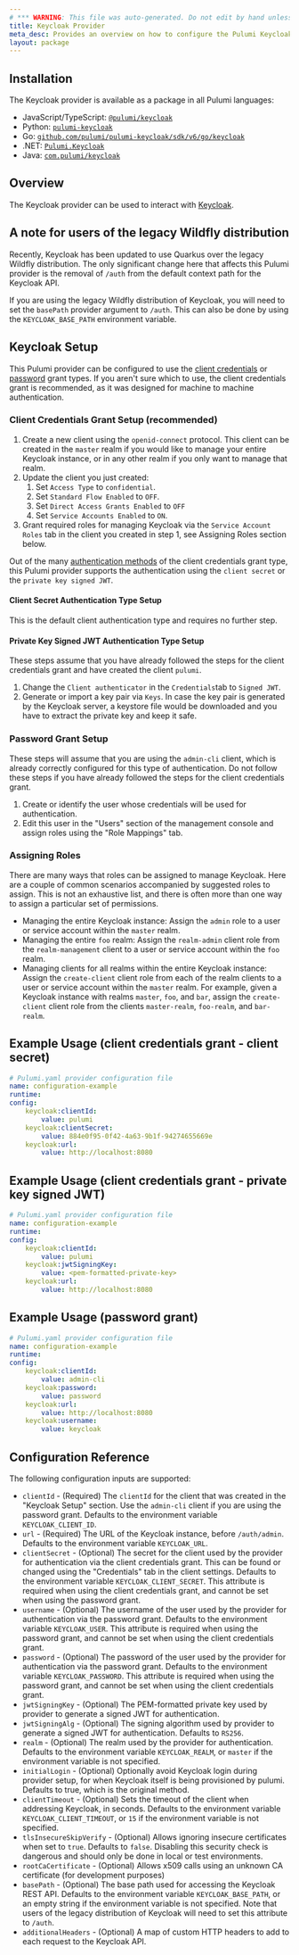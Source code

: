 ```yaml
---
# *** WARNING: This file was auto-generated. Do not edit by hand unless you're certain you know what you are doing! ***
title: Keycloak Provider
meta_desc: Provides an overview on how to configure the Pulumi Keycloak provider.
layout: package
---
```


## Installation

The Keycloak provider is available as a package in all Pulumi languages:

* JavaScript/TypeScript: [`@pulumi/keycloak`](https://www.npmjs.com/package/@pulumi/keycloak)
* Python: [`pulumi-keycloak`](https://pypi.org/project/pulumi-keycloak/)
* Go: [`github.com/pulumi/pulumi-keycloak/sdk/v6/go/keycloak`](https://github.com/pulumi/pulumi-keycloak)
* .NET: [`Pulumi.Keycloak`](https://www.nuget.org/packages/Pulumi.Keycloak)
* Java: [`com.pulumi/keycloak`](https://central.sonatype.com/artifact/com.pulumi/keycloak)

## Overview

The Keycloak provider can be used to interact with [Keycloak](https://www.keycloak.org/).
## A note for users of the legacy Wildfly distribution

Recently, Keycloak has been updated to use Quarkus over the legacy Wildfly distribution. The only significant change here
that affects this Pulumi provider is the removal of `/auth` from the default context path for the Keycloak API.

If you are using the legacy Wildfly distribution of Keycloak, you will need to set the `basePath` provider argument to
`/auth`. This can also be done by using the `KEYCLOAK_BASE_PATH` environment variable.
## Keycloak Setup

This Pulumi provider can be configured to use the [client credentials](https://www.oauth.com/oauth2-servers/access-tokens/client-credentials/) or [password](https://www.oauth.com/oauth2-servers/access-tokens/password-grant/) grant types. If you aren't
sure which to use, the client credentials grant is recommended, as it was designed for machine to machine authentication.
### Client Credentials Grant Setup (recommended)

1. Create a new client using the `openid-connect` protocol. This client can be created in the `master` realm if you would
   like to manage your entire Keycloak instance, or in any other realm if you only want to manage that realm.
2. Update the client you just created:
   1. Set `Access Type` to `confidential`.
   2. Set `Standard Flow Enabled` to `OFF`.
   3. Set `Direct Access Grants Enabled` to `OFF`
   4. Set `Service Accounts Enabled` to `ON`.
3. Grant required roles for managing Keycloak via the `Service Account Roles` tab in the client you created in step 1, see Assigning Roles section below.

Out of the many [authentication methods](https://openid.net/specs/openid-connect-core-1_0.html#ClientAuthentication) of the client credentials grant type, this Pulumi provider supports the authentication using the `client secret` or the `private key signed JWT`.
#### Client Secret Authentication Type Setup

This is the default client authentication type and requires no further step.
#### Private Key Signed JWT Authentication Type Setup
These steps assume that you have already followed the steps for the client credentials grant and have created the client `pulumi`.

1. Change the `Client authenticator` in the `Credentials`tab to `Signed JWT`.
2. Generate or import a key pair via `Keys`. In case the key pair is generated by the Keycloak server, a keystore file would be downloaded and you have to extract the private key and keep it safe.
### Password Grant Setup

These steps will assume that you are using the `admin-cli` client, which is already correctly configured for this type
of authentication. Do not follow these steps if you have already followed the steps for the client credentials grant.

1. Create or identify the user whose credentials will be used for authentication.
2. Edit this user in the "Users" section of the management console and assign roles using the "Role Mappings" tab.
### Assigning Roles

There are many ways that roles can be assigned to manage Keycloak. Here are a couple of common scenarios accompanied
by suggested roles to assign. This is not an exhaustive list, and there is often more than one way to assign a particular set
of permissions.

- Managing the entire Keycloak instance: Assign the `admin` role to a user or service account within the `master` realm.
- Managing the entire `foo` realm: Assign the `realm-admin` client role from the `realm-management` client to a user or service
  account within the `foo` realm.
- Managing clients for all realms within the entire Keycloak instance: Assign the `create-client` client role from each of
  the realm clients to a user or service account within the `master` realm. For example, given a Keycloak instance with realms
  `master`, `foo`, and `bar`, assign the `create-client` client role from the clients `master-realm`, `foo-realm`, and `bar-realm`.
## Example Usage (client credentials grant - client secret)

```yaml
# Pulumi.yaml provider configuration file
name: configuration-example
runtime:
config:
    keycloak:clientId:
        value: pulumi
    keycloak:clientSecret:
        value: 884e0f95-0f42-4a63-9b1f-94274655669e
    keycloak:url:
        value: http://localhost:8080

```
## Example Usage (client credentials grant - private key signed JWT)

```yaml
# Pulumi.yaml provider configuration file
name: configuration-example
runtime:
config:
    keycloak:clientId:
        value: pulumi
    keycloak:jwtSigningKey:
        value: <pem-formatted-private-key>
    keycloak:url:
        value: http://localhost:8080

```
## Example Usage (password grant)

```yaml
# Pulumi.yaml provider configuration file
name: configuration-example
runtime:
config:
    keycloak:clientId:
        value: admin-cli
    keycloak:password:
        value: password
    keycloak:url:
        value: http://localhost:8080
    keycloak:username:
        value: keycloak

```
## Configuration Reference

The following configuration inputs are supported:

- `clientId` - (Required) The `clientId` for the client that was created in the "Keycloak Setup" section. Use the `admin-cli` client if you are using the password grant. Defaults to the environment variable `KEYCLOAK_CLIENT_ID`.
- `url` - (Required) The URL of the Keycloak instance, before `/auth/admin`. Defaults to the environment variable `KEYCLOAK_URL`.
- `clientSecret` - (Optional) The secret for the client used by the provider for authentication via the client credentials grant. This can be found or changed using the "Credentials" tab in the client settings. Defaults to the environment variable `KEYCLOAK_CLIENT_SECRET`. This attribute is required when using the client credentials grant, and cannot be set when using the password grant.
- `username` - (Optional) The username of the user used by the provider for authentication via the password grant. Defaults to the environment variable `KEYCLOAK_USER`. This attribute is required when using the password grant, and cannot be set when using the client credentials grant.
- `password` - (Optional) The password of the user used by the provider for authentication via the password grant. Defaults to the environment variable `KEYCLOAK_PASSWORD`. This attribute is required when using the password grant, and cannot be set when using the client credentials grant.
- `jwtSigningKey` - (Optional) The PEM-formatted private key used by provider to generate a signed JWT for authentication.
- `jwtSigningAlg` - (Optional) The signing algorithm used by provider to generate a signed JWT for authentication. Defaults to `RS256`.
- `realm` - (Optional) The realm used by the provider for authentication. Defaults to the environment variable `KEYCLOAK_REALM`, or `master` if the environment variable is not specified.
- `initialLogin` - (Optional) Optionally avoid Keycloak login during provider setup, for when Keycloak itself is being provisioned by pulumi. Defaults to true, which is the original method.
- `clientTimeout` - (Optional) Sets the timeout of the client when addressing Keycloak, in seconds. Defaults to the environment variable `KEYCLOAK_CLIENT_TIMEOUT`, or `15` if the environment variable is not specified.
- `tlsInsecureSkipVerify` - (Optional) Allows ignoring insecure certificates when set to `true`. Defaults to `false`. Disabling this security check is dangerous and should only be done in local or test environments.
- `rootCaCertificate` - (Optional) Allows x509 calls using an unknown CA certificate (for development purposes)
- `basePath` - (Optional) The base path used for accessing the Keycloak REST API.  Defaults to the environment variable `KEYCLOAK_BASE_PATH`, or an empty string if the environment variable is not specified. Note that users of the legacy distribution of Keycloak will need to set this attribute to `/auth`.
- `additionalHeaders` - (Optional) A map of custom HTTP headers to add to each request to the Keycloak API.